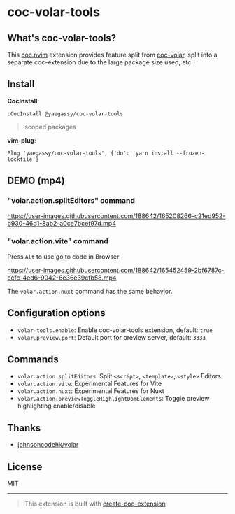 # coc-volar-tools

## What's coc-volar-tools?

This [coc.nvim](https://github.com/neoclide/coc.nvim) extension provides feature split from [coc-volar](https://github.com/yaegassy/coc-volar). split into a separate coc-extension due to the large package size used, etc.

## Install

**CocInstall**:

```vim
:CocInstall @yaegassy/coc-volar-tools
```

> scoped packages

**vim-plug**:

```vim
Plug 'yaegassy/coc-volar-tools', {'do': 'yarn install --frozen-lockfile'}
```

## DEMO (mp4)

### "volar.action.splitEditors" command

https://user-images.githubusercontent.com/188642/165208266-c21ed952-b930-46d1-8ab2-a0ce7bcef97d.mp4

### "volar.action.vite" command

Press `Alt` to use go to code in Browser

https://user-images.githubusercontent.com/188642/165452459-2bf6787c-ccfc-4ed6-9042-6e36e39cfb58.mp4

The `volar.action.nuxt` command has the same behavior.

## Configuration options

- `volar-tools.enable`: Enable coc-volar-tools extension, default: `true`
- `volar.preview.port`: Default port for preview server, default: `3333`

## Commands

- `volar.action.splitEditors`: Split `<script>`, `<template>`, `<style>` Editors
- `volar.action.vite`: Experimental Features for Vite
- `volar.action.nuxt`: Experimental Features for Nuxt
- `volar.action.previewToggleHighlightDomElements`: Toggle preview highlighting enable/disable

## Thanks

- [johnsoncodehk/volar](https://github.com/johnsoncodehk/volar)

## License

MIT

---

> This extension is built with [create-coc-extension](https://github.com/fannheyward/create-coc-extension)
